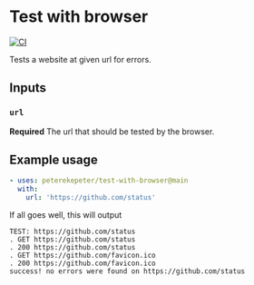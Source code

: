 # Test with browser

[![CI](https://github.com/peterekepeter/test-with-browser/actions/workflows/ci.yml/badge.svg)](https://github.com/peterekepeter/test-with-browser/actions/workflows/ci.yml)

Tests a website at given url for errors.

## Inputs

### `url`

**Required** The url that should be tested by the browser.

## Example usage

```yaml
- uses: peterekepeter/test-with-browser@main
  with:
    url: 'https://github.com/status'
```

If all goes well, this will output

```
TEST: https://github.com/status
. GET https://github.com/status
. 200 https://github.com/status
. GET https://github.com/favicon.ico
. 200 https://github.com/favicon.ico
success! no errors were found on https://github.com/status
```